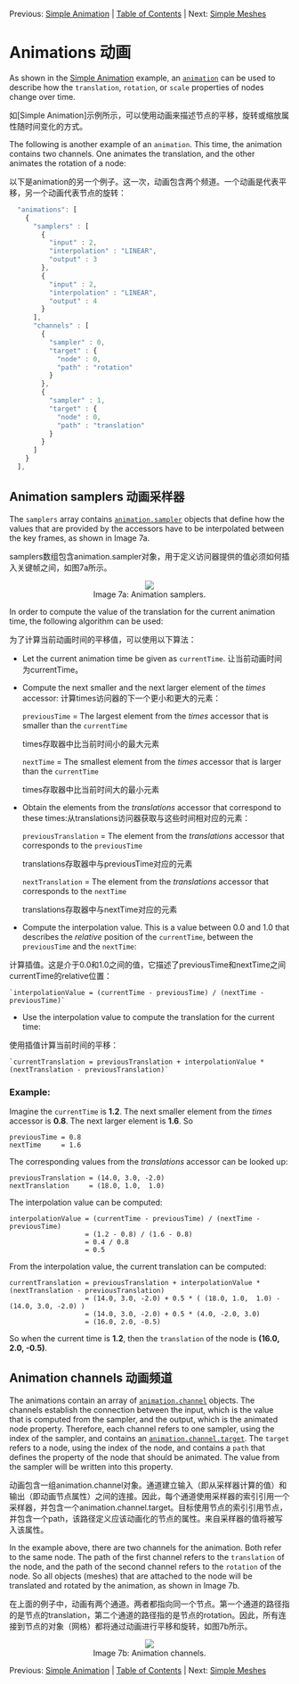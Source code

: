 Previous: [Simple Animation](gltfTutorial_006_SimpleAnimation.md) | [Table of Contents](README.md) | Next: [Simple Meshes](gltfTutorial_008_SimpleMeshes.md)

# Animations 动画

As shown in the [Simple Animation](gltfTutorial_006_SimpleAnimation.md) example, an [`animation`](https://github.com/KhronosGroup/glTF/tree/master/specification/2.0/#reference-animation) can be used to describe how the `translation`, `rotation`, or `scale` properties of nodes change over time.

如[Simple Animation]示例所示，可以使用动画来描述节点的平移，旋转或缩放属性随时间变化的方式。

The following is another example of an `animation`. This time, the animation contains two channels. One animates the translation, and the other animates the rotation of a node:

以下是animation的另一个例子。这一次，动画包含两个频道。一个动画是代表平移，另一个动画代表节点的旋转：

```javascript
  "animations": [
    {
      "samplers" : [
        {
          "input" : 2,
          "interpolation" : "LINEAR",
          "output" : 3
        },
        {
          "input" : 2,
          "interpolation" : "LINEAR",
          "output" : 4
        }
      ],
      "channels" : [ 
        {
          "sampler" : 0,
          "target" : {
            "node" : 0,
            "path" : "rotation"
          }
        },
        {
          "sampler" : 1,
          "target" : {
            "node" : 0,
            "path" : "translation"
          }
        } 
      ]
    }
  ],
```

 
## Animation samplers 动画采样器

The `samplers` array contains [`animation.sampler`](https://github.com/KhronosGroup/glTF/tree/master/specification/2.0/#animation-sampler) objects that define how the values that are provided by the accessors have to be interpolated between the key frames, as shown in Image 7a.

samplers数组包含animation.sampler对象，用于定义访问器提供的值必须如何插入关键帧之间，如图7a所示。

<p align="center">
<img src="images/animationSamplers.png" /><br>
<a name="animationSamplers-png"></a>Image 7a: Animation samplers.
</p>

In order to compute the value of the translation for the current animation time, the following algorithm can be used:

为了计算当前动画时间的平移值，可以使用以下算法：

* Let the current animation time be given as `currentTime`. 让当前动画时间为currentTime。
* Compute the next smaller and the next larger element of the *times* accessor: 计算times访问器的下一个更小和更大的元素：

    `previousTime` = The largest element from the *times* accessor that is smaller than the `currentTime`
    
    times存取器中比当前时间小的最大元素

    `nextTime`  = The smallest element from the *times* accessor that is larger than the `currentTime`
    
    times存取器中比当前时间大的最小元素

* Obtain the elements from the *translations* accessor that correspond to these times:从translations访问器获取与这些时间相对应的元素：

    `previousTranslation` = The element from the *translations* accessor that corresponds to the `previousTime`
    
    translations存取器中与previousTime对应的元素

    `nextTranslation` = The element from the *translations* accessor that corresponds to the `nextTime`
    
    translations存取器中与nextTime对应的元素

* Compute the interpolation value. This is a value between 0.0 and 1.0 that describes the *relative* position of the `currentTime`, between the `previousTime` and the `nextTime`:

计算插值。这是介于0.0和1.0之间的值，它描述了previousTime和nextTime之间currentTime的relative位置：

    `interpolationValue = (currentTime - previousTime) / (nextTime - previousTime)`

* Use the interpolation value to compute the translation for the current time:

使用插值计算当前时间的平移：

    `currentTranslation = previousTranslation + interpolationValue * (nextTranslation - previousTranslation)`


### Example:

Imagine the `currentTime` is **1.2**. The next smaller element from the *times* accessor is **0.8**. The next larger element is **1.6**. So

    previousTime = 0.8
    nextTime     = 1.6

The corresponding values from the *translations* accessor can be looked up:

    previousTranslation = (14.0, 3.0, -2.0)
    nextTranslation     = (18.0, 1.0,  1.0)

The interpolation value can be computed:

    interpolationValue = (currentTime - previousTime) / (nextTime - previousTime)
                       = (1.2 - 0.8) / (1.6 - 0.8)
                       = 0.4 / 0.8         
                       = 0.5

From the interpolation value, the current translation can be computed:

    currentTranslation = previousTranslation + interpolationValue * (nextTranslation - previousTranslation)
                       = (14.0, 3.0, -2.0) + 0.5 * ( (18.0, 1.0,  1.0) - (14.0, 3.0, -2.0) )
                       = (14.0, 3.0, -2.0) + 0.5 * (4.0, -2.0, 3.0)
                       = (16.0, 2.0, -0.5)

So when the current time is **1.2**, then the `translation` of the node is **(16.0, 2.0, -0.5)**.



## Animation channels  动画频道

The animations contain an array of [`animation.channel`](https://github.com/KhronosGroup/glTF/tree/master/specification/2.0/#channel) objects. The channels establish the connection between the input, which is the value that is computed from the sampler, and the output, which is the animated node property. Therefore, each channel refers to one sampler, using the index of the sampler, and contains an [`animation.channel.target`](https://github.com/KhronosGroup/glTF/tree/master/specification/2.0/#reference-target). The `target` refers to a node, using the index of the node, and contains a `path` that defines the property of the node that should be animated. The value from the sampler will be written into this property.

动画包含一组animation.channel对象。通道建立输入（即从采样器计算的值）和输出（即动画节点属性）之间的连接。因此，每个通道使用采样器的索引引用一个采样器，并包含一个animation.channel.target。目标使用节点的索引引用节点，并包含一个path，该路径定义应该动画化的节点的属性。来自采样器的值将被写入该属性。

In the example above, there are two channels for the animation. Both refer to the same node. The path of the first channel refers to the `translation` of the node, and the path of the second channel refers to the `rotation` of the node. So all objects (meshes) that are attached to the node will be translated and rotated by the animation, as shown in Image 7b.

在上面的例子中，动画有两个通道。两者都指向同一个节点。第一个通道的路径指的是节点的translation，第二个通道的路径指的是节点的rotation。因此，所有连接到节点的对象（网格）都将通过动画进行平移和旋转，如图7b所示。

<p align="center">
<img src="images/animationChannels.png" /><br>
<a name="animationChannels-png"></a>Image 7b: Animation channels.
</p>


Previous: [Simple Animation](gltfTutorial_006_SimpleAnimation.md) | [Table of Contents](README.md) | Next: [Simple Meshes](gltfTutorial_008_SimpleMeshes.md)
